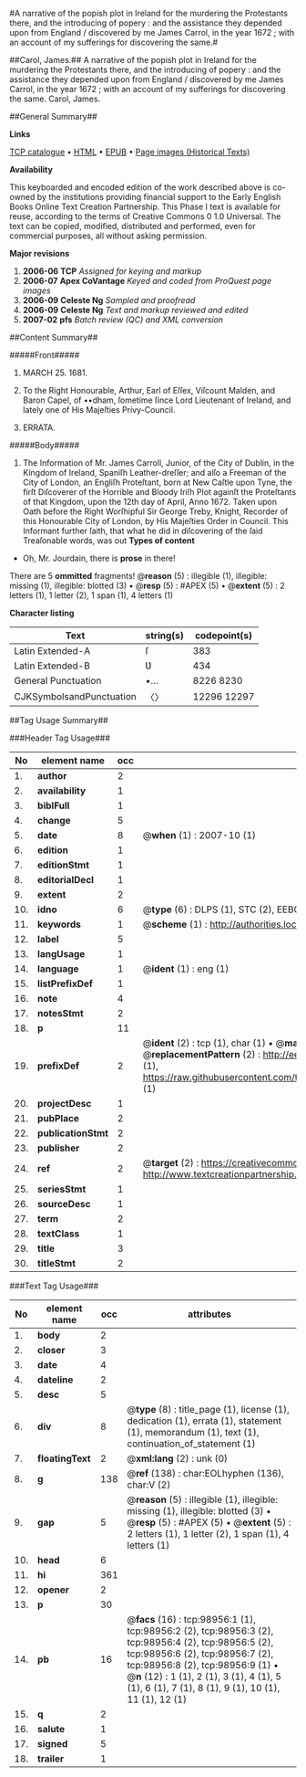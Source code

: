#A narrative of the popish plot in Ireland for the murdering the Protestants there, and the introducing of popery : and the assistance they depended upon from England / discovered by me James Carrol, in the year 1672 ; with an account of my sufferings for discovering the same.#

##Carol, James.##
A narrative of the popish plot in Ireland for the murdering the Protestants there, and the introducing of popery : and the assistance they depended upon from England / discovered by me James Carrol, in the year 1672 ; with an account of my sufferings for discovering the same.
Carol, James.

##General Summary##

**Links**

[TCP catalogue](http://www.ota.ox.ac.uk/tcp/)  • 
[HTML](http://tei.it.ox.ac.uk/tcp/Texts-HTML/free/A34/A34683.html)  • 
[EPUB](http://tei.it.ox.ac.uk/tcp/Texts-EPUB/free/A34/A34683.epub) • 
[Page images (Historical Texts)](https://data.historicaltexts.jisc.ac.uk/view?pubId=eebo-13302901e&pageId=eebo-13302901e-98956-1)

**Availability**

This keyboarded and encoded edition of the
	       work described above is co-owned by the institutions
	       providing financial support to the Early English Books
	       Online Text Creation Partnership. This Phase I text is
	       available for reuse, according to the terms of Creative
	       Commons 0 1.0 Universal. The text can be copied,
	       modified, distributed and performed, even for
	       commercial purposes, all without asking permission.

**Major revisions**

1. __2006-06__ __TCP__ *Assigned for keying and markup*
1. __2006-07__ __Apex CoVantage__ *Keyed and coded from ProQuest page images*
1. __2006-09__ __Celeste Ng__ *Sampled and proofread*
1. __2006-09__ __Celeste Ng__ *Text and markup reviewed and edited*
1. __2007-02__ __pfs__ *Batch review (QC) and XML conversion*

##Content Summary##

#####Front#####

1. MARCH 25. 1681.

1. To the Right Honourable, Arthur, Earl of Eſſex, Viſcount Malden, and Baron Capel, of ••dham, ſometime ſince Lord Lieutenant of Ireland, and lately one of His Majeſties Privy-Council.

1. ERRATA.

#####Body#####

1. The Information of Mr. James Carroll, Junior, of the City of Dublin, in the Kingdom of Ireland, Spaniſh Leather-dreſſer; and alſo a Freeman of the City of London, an Engliſh Proteſtant, born at New Caſtle upon Tyne, the firſt Diſcoverer of the Horrible and Bloody Iriſh Plot againſt the Proteſtants of that Kingdom, upon the 12th day of April, Anno 1672. Taken upon Oath before the Right Worſhipful Sir George Treby, Knight, Recorder of this Honourable City of London, by His Majeſties Order in Council.
This Informant further ſaith, that what he did in diſcovering of the ſaid Treaſonable words, was out
**Types of content**

  * Oh, Mr. Jourdain, there is **prose** in there!

There are 5 **ommitted** fragments! 
 @__reason__ (5) : illegible (1), illegible: missing (1), illegible: blotted (3)  •  @__resp__ (5) : #APEX (5)  •  @__extent__ (5) : 2 letters (1), 1 letter (2), 1 span (1), 4 letters (1)

**Character listing**


|Text|string(s)|codepoint(s)|
|---|---|---|
|Latin Extended-A|ſ|383|
|Latin Extended-B|Ʋ|434|
|General Punctuation|•…|8226 8230|
|CJKSymbolsandPunctuation|〈〉|12296 12297|

##Tag Usage Summary##

###Header Tag Usage###

|No|element name|occ|attributes|
|---|---|---|---|
|1.|__author__|2||
|2.|__availability__|1||
|3.|__biblFull__|1||
|4.|__change__|5||
|5.|__date__|8| @__when__ (1) : 2007-10 (1)|
|6.|__edition__|1||
|7.|__editionStmt__|1||
|8.|__editorialDecl__|1||
|9.|__extent__|2||
|10.|__idno__|6| @__type__ (6) : DLPS (1), STC (2), EEBO-CITATION (1), OCLC (1), VID (1)|
|11.|__keywords__|1| @__scheme__ (1) : http://authorities.loc.gov/ (1)|
|12.|__label__|5||
|13.|__langUsage__|1||
|14.|__language__|1| @__ident__ (1) : eng (1)|
|15.|__listPrefixDef__|1||
|16.|__note__|4||
|17.|__notesStmt__|2||
|18.|__p__|11||
|19.|__prefixDef__|2| @__ident__ (2) : tcp (1), char (1)  •  @__matchPattern__ (2) : ([0-9\-]+):([0-9IVX]+) (1), (.+) (1)  •  @__replacementPattern__ (2) : http://eebo.chadwyck.com/downloadtiff?vid=$1&page=$2 (1), https://raw.githubusercontent.com/textcreationpartnership/Texts/master/tcpchars.xml#$1 (1)|
|20.|__projectDesc__|1||
|21.|__pubPlace__|2||
|22.|__publicationStmt__|2||
|23.|__publisher__|2||
|24.|__ref__|2| @__target__ (2) : https://creativecommons.org/publicdomain/zero/1.0/ (1), http://www.textcreationpartnership.org/docs/. (1)|
|25.|__seriesStmt__|1||
|26.|__sourceDesc__|1||
|27.|__term__|2||
|28.|__textClass__|1||
|29.|__title__|3||
|30.|__titleStmt__|2||


###Text Tag Usage###

|No|element name|occ|attributes|
|---|---|---|---|
|1.|__body__|2||
|2.|__closer__|3||
|3.|__date__|4||
|4.|__dateline__|2||
|5.|__desc__|5||
|6.|__div__|8| @__type__ (8) : title_page (1), license (1), dedication (1), errata (1), statement (1), memorandum (1), text (1), continuation_of_statement (1)|
|7.|__floatingText__|2| @__xml:lang__ (2) : unk (0)|
|8.|__g__|138| @__ref__ (138) : char:EOLhyphen (136), char:V (2)|
|9.|__gap__|5| @__reason__ (5) : illegible (1), illegible: missing (1), illegible: blotted (3)  •  @__resp__ (5) : #APEX (5)  •  @__extent__ (5) : 2 letters (1), 1 letter (2), 1 span (1), 4 letters (1)|
|10.|__head__|6||
|11.|__hi__|361||
|12.|__opener__|2||
|13.|__p__|30||
|14.|__pb__|16| @__facs__ (16) : tcp:98956:1 (1), tcp:98956:2 (2), tcp:98956:3 (2), tcp:98956:4 (2), tcp:98956:5 (2), tcp:98956:6 (2), tcp:98956:7 (2), tcp:98956:8 (2), tcp:98956:9 (1)  •  @__n__ (12) : 1 (1), 2 (1), 3 (1), 4 (1), 5 (1), 6 (1), 7 (1), 8 (1), 9 (1), 10 (1), 11 (1), 12 (1)|
|15.|__q__|2||
|16.|__salute__|1||
|17.|__signed__|5||
|18.|__trailer__|1||
